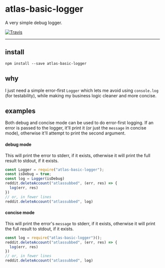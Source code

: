 # atlas-basic-logger

A very simple debug logger. 

[![Travis](https://img.shields.io/travis/atlassubbed/atlas-basic-logger.svg)](https://travis-ci.org/atlassubbed/atlas-basic-logger)

---

## install

```
npm install --save atlas-basic-logger
```

## why

I just need a simple error-first `Logger` which lets me avoid using `console.log` (for testability), while making my business logic cleaner and more concise.

## examples

Both debug and concise mode can be used to do error-first logging. If an error is passed to the logger, it'll print it (or just the `message` in concise mode), otherwise it'll attempt to print the second argument.

#### debug mode

This will print the error to stderr, if it exists, otherwise it will print the full result to stdout, if it exists.

```javascript
const Logger = require("atlas-basic-logger");
const isDebug = true;
const log = Logger(isDebug)
reddit.deleteAccount("atlassubbed", (err, res) => {
  log(err, res)
})
// or, in fewer lines
reddit.deleteAccount("atlassubbed", log)
```

#### concise mode

This will print the error's `message` to stderr, if it exists, otherwise it will print the full result to stdout, if it exists.

```javascript
const log = require("atlas-basic-logger")();
reddit.deleteAccount("atlassubbed", (err, res) => {
  log(err, res)
})
// or, in fewer lines
reddit.deleteAccount("atlassubbed", log)
```